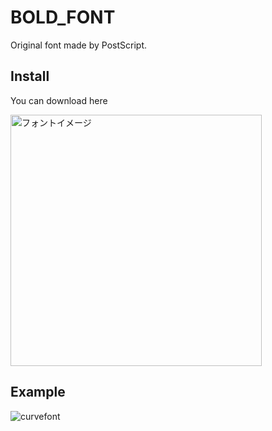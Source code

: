 # BOLD_FONT
Original font made by PostScript.

## Install
You can download here

<img width="402" alt="フォントイメージ" src="https://github.com/MotRina/font/assets/127751292/8b9aa27f-5d72-4501-bcb9-f9272aa38695">

## Example
![curvefont](https://github.com/MotRina/font/assets/127751292/d42715ec-d3c2-4c21-9d07-d68525806430)


